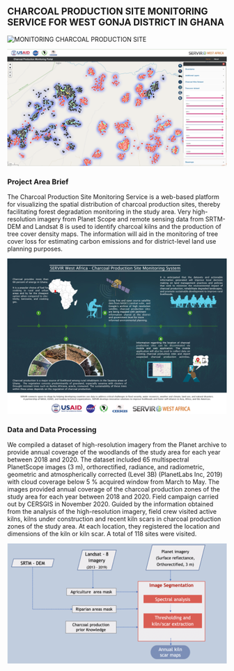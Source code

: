 ## CHARCOAL PRODUCTION SITE MONITORING SERVICE FOR WEST GONJA DISTRICT IN GHANA

![MONITORING CHARCOAL PRODUCTION SITE](https://img.shields.io/static/v1?label=CHARCOAL&message=PRODUCTION&color=blue)



<a href="http://ssmportal.cersgis.org/">
  <img src="https://github.com/ernest19/Charcoal-Production/blob/main/img/overview.png" width="800">
</a><br>




### Project Area Brief

The Charcoal Production Site Monitoring Service is a web-based platform for visualizing the spatial distribution of charcoal production sites, thereby facilitating forest degradation monitoring in the study area. Very high-resolution imagery from Planet Scope and remote sensing data from SRTM-DEM and Landsat 8 is used to identify charcoal kilns and the production of tree cover density maps. The information will aid in the monitoring of tree cover loss for estimating carbon emissions and for district-level land use planning purposes.


<img src="https://github.com/ernest19/Charcoal-Production/blob/main/img/infographic.jpeg">



### Data and Data Processing

We compiled a dataset of high-resolution imagery from the Planet archive to provide annual
coverage of the woodlands of the study area for each year between 2018 and 2020. The
dataset included 65 multispectral PlanetScope images (3 m), orthorectified, radiance, and
radiometric, geometric and atmospherically corrected (Level 3B) (PlanetLabs Inc, 2019) with
cloud coverage below 5 % acquired window from March to May. The images provided annual
coverage of the charcoal production zones of the study area for each year between 2018 and
2020.
Field campaign carried out by CERSGIS in November 2020. Guided by the information obtained
from the analysis of the high-resolution imagery, field crew visited active kilns, kilns under
construction and recent kiln scars in charcoal production zones of the study area. At each
location, they registered the location and dimensions of the kiln or kiln scar. A total of 118 sites
were visited.

<img src="https://github.com/ernest19/Charcoal-Production/blob/main/img/flowchart.png">

